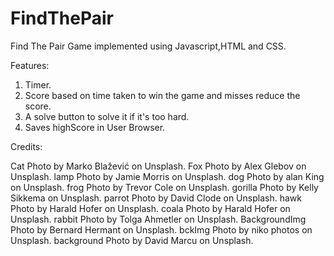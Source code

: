 # FindThePair
Find The Pair Game implemented using Javascript,HTML and CSS.

Features:
1) Timer.
2) Score based on time taken to win the game and misses reduce the score.
3) A solve button to solve it if it's too hard.
4) Saves highScore in User Browser.

Credits:

Cat Photo by Marko Blažević on Unsplash.
Fox Photo by Alex Glebov on Unsplash.
lamp Photo by Jamie Morris on Unsplash.
dog Photo by alan King on Unsplash.
frog Photo by Trevor Cole on Unsplash.
gorilla Photo by Kelly Sikkema on Unsplash.
parrot Photo by David Clode on Unsplash.
hawk Photo by Harald Hofer on Unsplash.
coala Photo by Harald Hofer on Unsplash.
rabbit Photo by Tolga Ahmetler on Unsplash.
BackgroundImg Photo by Bernard Hermant on Unsplash.
bckImg Photo by niko photos on Unsplash.
background Photo by David Marcu on Unsplash.

